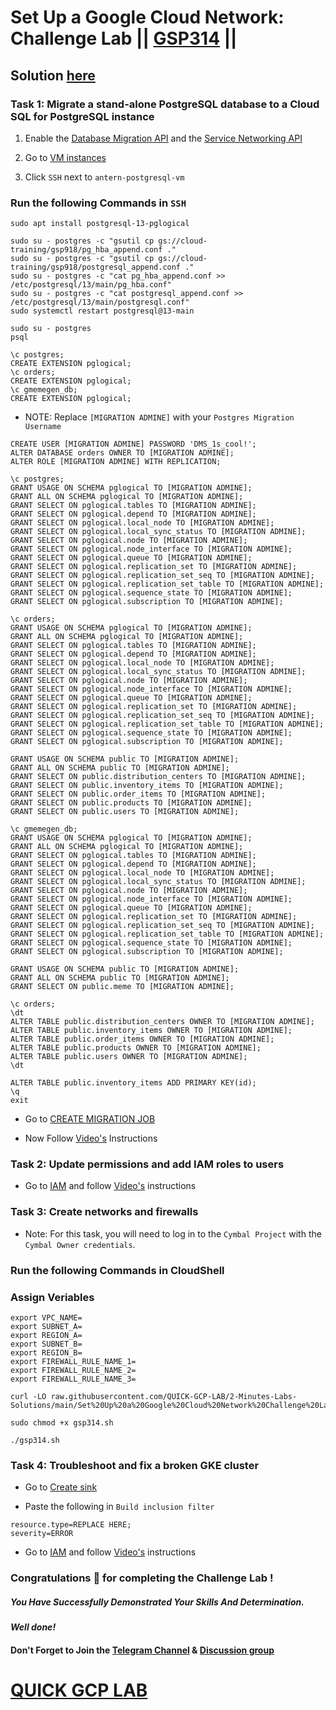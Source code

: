 # Set Up a Google Cloud Network: Challenge Lab || [GSP314](https://www.cloudskillsboost.google/focuses/10417?parent=catalog) ||

## Solution [here](https://youtu.be/kG0HpV05nlk)

### Task 1: Migrate a stand-alone PostgreSQL database to a Cloud SQL for PostgreSQL instance

1. Enable the [Database Migration API](https://console.cloud.google.com/marketplace/product/google/datamigration.googleapis.com) and the [Service Networking API](https://console.cloud.google.com/marketplace/product/google/servicenetworking.googleapis.com)

2. Go to [VM instances](https://console.cloud.google.com/compute/instances)

3. Click `SSH` next to `antern-postgresql-vm`

### Run the following Commands in `SSH`

```
sudo apt install postgresql-13-pglogical
```
```
sudo su - postgres -c "gsutil cp gs://cloud-training/gsp918/pg_hba_append.conf ."
sudo su - postgres -c "gsutil cp gs://cloud-training/gsp918/postgresql_append.conf ."
sudo su - postgres -c "cat pg_hba_append.conf >> /etc/postgresql/13/main/pg_hba.conf"
sudo su - postgres -c "cat postgresql_append.conf >> /etc/postgresql/13/main/postgresql.conf"
sudo systemctl restart postgresql@13-main
```
```
sudo su - postgres
psql
```
```
\c postgres;
CREATE EXTENSION pglogical;
\c orders;
CREATE EXTENSION pglogical;
\c gmemegen_db;
CREATE EXTENSION pglogical;
```

* NOTE: Replace `[MIGRATION ADMINE]` with your `Postgres Migration Username`

```
CREATE USER [MIGRATION ADMINE] PASSWORD 'DMS_1s_cool!';
ALTER DATABASE orders OWNER TO [MIGRATION ADMINE];
ALTER ROLE [MIGRATION ADMINE] WITH REPLICATION;

\c postgres;
GRANT USAGE ON SCHEMA pglogical TO [MIGRATION ADMINE];
GRANT ALL ON SCHEMA pglogical TO [MIGRATION ADMINE];
GRANT SELECT ON pglogical.tables TO [MIGRATION ADMINE];
GRANT SELECT ON pglogical.depend TO [MIGRATION ADMINE];
GRANT SELECT ON pglogical.local_node TO [MIGRATION ADMINE];
GRANT SELECT ON pglogical.local_sync_status TO [MIGRATION ADMINE];
GRANT SELECT ON pglogical.node TO [MIGRATION ADMINE];
GRANT SELECT ON pglogical.node_interface TO [MIGRATION ADMINE];
GRANT SELECT ON pglogical.queue TO [MIGRATION ADMINE];
GRANT SELECT ON pglogical.replication_set TO [MIGRATION ADMINE];
GRANT SELECT ON pglogical.replication_set_seq TO [MIGRATION ADMINE];
GRANT SELECT ON pglogical.replication_set_table TO [MIGRATION ADMINE];
GRANT SELECT ON pglogical.sequence_state TO [MIGRATION ADMINE];
GRANT SELECT ON pglogical.subscription TO [MIGRATION ADMINE];

\c orders;
GRANT USAGE ON SCHEMA pglogical TO [MIGRATION ADMINE];
GRANT ALL ON SCHEMA pglogical TO [MIGRATION ADMINE];
GRANT SELECT ON pglogical.tables TO [MIGRATION ADMINE];
GRANT SELECT ON pglogical.depend TO [MIGRATION ADMINE];
GRANT SELECT ON pglogical.local_node TO [MIGRATION ADMINE];
GRANT SELECT ON pglogical.local_sync_status TO [MIGRATION ADMINE];
GRANT SELECT ON pglogical.node TO [MIGRATION ADMINE];
GRANT SELECT ON pglogical.node_interface TO [MIGRATION ADMINE];
GRANT SELECT ON pglogical.queue TO [MIGRATION ADMINE];
GRANT SELECT ON pglogical.replication_set TO [MIGRATION ADMINE];
GRANT SELECT ON pglogical.replication_set_seq TO [MIGRATION ADMINE];
GRANT SELECT ON pglogical.replication_set_table TO [MIGRATION ADMINE];
GRANT SELECT ON pglogical.sequence_state TO [MIGRATION ADMINE];
GRANT SELECT ON pglogical.subscription TO [MIGRATION ADMINE];

GRANT USAGE ON SCHEMA public TO [MIGRATION ADMINE];
GRANT ALL ON SCHEMA public TO [MIGRATION ADMINE];
GRANT SELECT ON public.distribution_centers TO [MIGRATION ADMINE];
GRANT SELECT ON public.inventory_items TO [MIGRATION ADMINE];
GRANT SELECT ON public.order_items TO [MIGRATION ADMINE];
GRANT SELECT ON public.products TO [MIGRATION ADMINE];
GRANT SELECT ON public.users TO [MIGRATION ADMINE];

\c gmemegen_db;
GRANT USAGE ON SCHEMA pglogical TO [MIGRATION ADMINE];
GRANT ALL ON SCHEMA pglogical TO [MIGRATION ADMINE];
GRANT SELECT ON pglogical.tables TO [MIGRATION ADMINE];
GRANT SELECT ON pglogical.depend TO [MIGRATION ADMINE];
GRANT SELECT ON pglogical.local_node TO [MIGRATION ADMINE];
GRANT SELECT ON pglogical.local_sync_status TO [MIGRATION ADMINE];
GRANT SELECT ON pglogical.node TO [MIGRATION ADMINE];
GRANT SELECT ON pglogical.node_interface TO [MIGRATION ADMINE];
GRANT SELECT ON pglogical.queue TO [MIGRATION ADMINE];
GRANT SELECT ON pglogical.replication_set TO [MIGRATION ADMINE];
GRANT SELECT ON pglogical.replication_set_seq TO [MIGRATION ADMINE];
GRANT SELECT ON pglogical.replication_set_table TO [MIGRATION ADMINE];
GRANT SELECT ON pglogical.sequence_state TO [MIGRATION ADMINE];
GRANT SELECT ON pglogical.subscription TO [MIGRATION ADMINE];

GRANT USAGE ON SCHEMA public TO [MIGRATION ADMINE];
GRANT ALL ON SCHEMA public TO [MIGRATION ADMINE];
GRANT SELECT ON public.meme TO [MIGRATION ADMINE];

\c orders;
\dt
ALTER TABLE public.distribution_centers OWNER TO [MIGRATION ADMINE];
ALTER TABLE public.inventory_items OWNER TO [MIGRATION ADMINE];
ALTER TABLE public.order_items OWNER TO [MIGRATION ADMINE];
ALTER TABLE public.products OWNER TO [MIGRATION ADMINE];
ALTER TABLE public.users OWNER TO [MIGRATION ADMINE];
\dt

ALTER TABLE public.inventory_items ADD PRIMARY KEY(id);
\q 
exit
```

* Go to [CREATE MIGRATION JOB](https://console.cloud.google.com/dbmigration/migrations/create)

* Now Follow [Video's](https://youtu.be/kG0HpV05nlk) Instructions

### Task 2: Update permissions and add IAM roles to users

* Go to [IAM](https://console.cloud.google.com/iam-admin/iam) and follow [Video's](https://youtu.be/kG0HpV05nlk) instructions

### Task 3: Create networks and firewalls

* Note: For this task, you will need to log in to the `Cymbal Project` with the `Cymbal Owner credentials`.

### Run the following Commands in CloudShell

### Assign Veriables
```
export VPC_NAME=
export SUBNET_A=
export REGION_A=
export SUBNET_B=
export REGION_B=
export FIREWALL_RULE_NAME_1=
export FIREWALL_RULE_NAME_2=
export FIREWALL_RULE_NAME_3=
```
```
curl -LO raw.githubusercontent.com/QUICK-GCP-LAB/2-Minutes-Labs-Solutions/main/Set%20Up%20a%20Google%20Cloud%20Network%20Challenge%20Lab/gsp314.sh

sudo chmod +x gsp314.sh

./gsp314.sh
```

### Task 4: Troubleshoot and fix a broken GKE cluster

* Go to [Create sink](https://console.cloud.google.com/logs/router/sink)

* Paste the following in `Build inclusion filter`

```
resource.type=REPLACE HERE;
severity=ERROR
```

* Go to [IAM](https://console.cloud.google.com/iam-admin/iam) and follow [Video's](https://youtu.be/kG0HpV05nlk) instructions


### Congratulations 🎉 for completing the Challenge Lab !

##### *You Have Successfully Demonstrated Your Skills And Determination.*

#### *Well done!*

#### Don't Forget to Join the [Telegram Channel](https://t.me/QuickGcpLab) & [Discussion group](https://t.me/QuickGcpLabChats)

# [QUICK GCP LAB](https://www.youtube.com/@quickgcplab)
